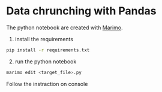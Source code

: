 # Data chrunching with Pandas

The python notebook are created with [Marimo](https://marimo.io/). 

1. install the requirements

```bash
pip install -r requirements.txt
```

2. run the python notebook

```bash
marimo edit <target_file>.py
```

Follow the instraction on console